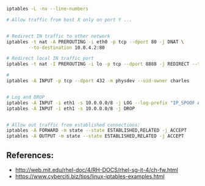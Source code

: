 
```sh
iptables -L -nv --line-numbers 

# Allow traffic from host X only on port Y ...


# Redirect IN traffic to other network
iptables -t nat -A PREROUTING -i eth0 -p tcp --dport 80 -j DNAT \
	    --to-destination 10.0.4.2:80

# Redirect local IN traffic port
iptables -t nat -I PREROUTING -i lo -p tcp --dport 8888 -j REDIRECT --to-port 9999

# 
iptables -A INPUT -p tcp --dport 432 -m physdev --uid-owner charles


# Log and DROP
iptables -A INPUT -i eth1 -s 10.0.0.0/8 -j LOG --log-prefix "IP_SPOOF A: "
iptables -A INPUT -i eth1 -s 10.0.0.0/8 -j DROP


# Allow out traffic from established connections:
iptables -A FORWARD -m state --state ESTABLISHED,RELATED -j ACCEPT
iptables -A OUTPUT -m state --state ESTABLISHED,RELATED -j ACCEPT

```


## References: 
- http://web.mit.edu/rhel-doc/4/RH-DOCS/rhel-sg-it-4/ch-fw.html
- https://www.cyberciti.biz/tips/linux-iptables-examples.html
